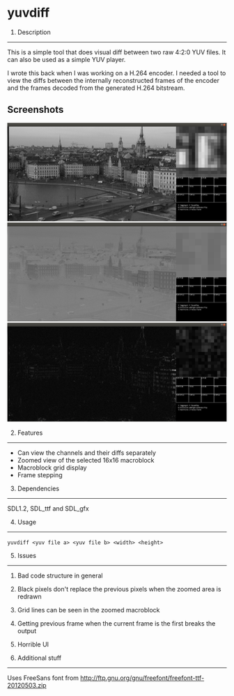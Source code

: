 yuvdiff
========

1. Description 
-----------

This is a simple tool that does visual diff between two raw 4:2:0 YUV files. It can also be used as a simple YUV player. 

I wrote this back when I was working on a H.264 encoder. I needed a tool to view the diffs
between the internally reconstructed frames of the encoder and the frames decoded from the generated H.264 bitstream.

Screenshots
-----------
![Alt text](screens/screen1.png)
![Alt text](screens/screen2.png)
![Alt text](screens/screen3.png)

2. Features
-----------
  * Can view the channels and their diffs separately
  * Zoomed view of the selected 16x16 macroblock
  * Macroblock grid display
  * Frame stepping

3. Dependencies
-----------
SDL1.2, SDL_ttf and SDL_gfx 

4. Usage
-----------
`yuvdiff <yuv file a> <yuv file b> <width> <height>`


5. Issues
-----------
  1. Bad code structure in general
  2. Black pixels don't replace the previous pixels when the zoomed area is redrawn
  3. Grid lines can be seen in the zoomed macroblock
  4. Getting previous frame when the current frame is the first breaks the output
  5. Horrible UI

6. Additional stuff
-----------
Uses FreeSans font from http://ftp.gnu.org/gnu/freefont/freefont-ttf-20120503.zip
